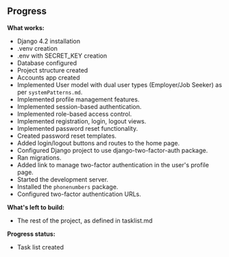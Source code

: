 ## Progress

**What works:**
- Django 4.2 installation
- .venv creation
- .env with SECRET_KEY creation
- Database configured
- Project structure created
- Accounts app created
- Implemented User model with dual user types (Employer/Job Seeker) as per `systemPatterns.md`.
- Implemented profile management features.
- Implemented session-based authentication.
- Implemented role-based access control.
- Implemented registration, login, logout views.
- Implemented password reset functionality.
- Created password reset templates.
- Added login/logout buttons and routes to the home page.
- Configured Django project to use django-two-factor-auth package.
- Ran migrations.
- Added link to manage two-factor authentication in the user's profile page.
- Started the development server.
- Installed the `phonenumbers` package.
- Configured two-factor authentication URLs.

**What's left to build:**
- The rest of the project, as defined in tasklist.md

**Progress status:**
- Task list created
